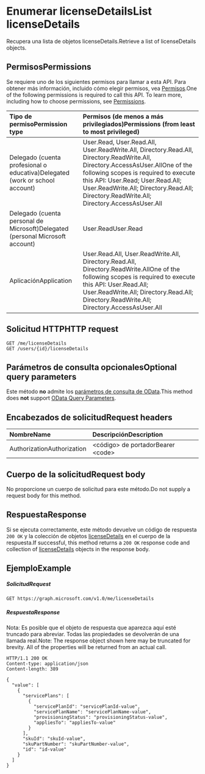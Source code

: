 # <a name="list-licensedetails"></a><span data-ttu-id="eb3b9-101">Enumerar licenseDetails</span><span class="sxs-lookup"><span data-stu-id="eb3b9-101">List licenseDetails</span></span>

<span data-ttu-id="eb3b9-102">Recupera una lista de objetos licenseDetails.</span><span class="sxs-lookup"><span data-stu-id="eb3b9-102">Retrieve a list of licenseDetails objects.</span></span>

## <a name="permissions"></a><span data-ttu-id="eb3b9-103">Permisos</span><span class="sxs-lookup"><span data-stu-id="eb3b9-103">Permissions</span></span>
<span data-ttu-id="eb3b9-p101">Se requiere uno de los siguientes permisos para llamar a esta API. Para obtener más información, incluido cómo elegir permisos, vea [Permisos](../../../concepts/permissions_reference.md).</span><span class="sxs-lookup"><span data-stu-id="eb3b9-p101">One of the following permissions is required to call this API. To learn more, including how to choose permissions, see [Permissions](../../../concepts/permissions_reference.md).</span></span>

|<span data-ttu-id="eb3b9-106">Tipo de permiso</span><span class="sxs-lookup"><span data-stu-id="eb3b9-106">Permission type</span></span>      | <span data-ttu-id="eb3b9-107">Permisos (de menos a más privilegiados)</span><span class="sxs-lookup"><span data-stu-id="eb3b9-107">Permissions (from least to most privileged)</span></span>              |
|:--------------------|:---------------------------------------------------------|
|<span data-ttu-id="eb3b9-108">Delegado (cuenta profesional o educativa)</span><span class="sxs-lookup"><span data-stu-id="eb3b9-108">Delegated (work or school account)</span></span> | <span data-ttu-id="eb3b9-109">User.Read, User.Read.All, User.ReadWrite.All, Directory.Read.All, Directory.ReadWrite.All, Directory.AccessAsUser.All</span><span class="sxs-lookup"><span data-stu-id="eb3b9-109">One of the following scopes is required to execute this API: User.Read; User.Read.All; User.ReadWrite.All; Directory.Read.All; Directory.ReadWrite.All; Directory.AccessAsUser.All</span></span>    |
|<span data-ttu-id="eb3b9-110">Delegado (cuenta personal de Microsoft)</span><span class="sxs-lookup"><span data-stu-id="eb3b9-110">Delegated (personal Microsoft account)</span></span> | <span data-ttu-id="eb3b9-111">User.Read</span><span class="sxs-lookup"><span data-stu-id="eb3b9-111">User.Read</span></span>    |
|<span data-ttu-id="eb3b9-112">Aplicación</span><span class="sxs-lookup"><span data-stu-id="eb3b9-112">Application</span></span> | <span data-ttu-id="eb3b9-113">User.Read.All, User.ReadWrite.All, Directory.Read.All, Directory.ReadWrite.All</span><span class="sxs-lookup"><span data-stu-id="eb3b9-113">One of the following scopes is required to execute this API: User.Read.All; User.ReadWrite.All; Directory.Read.All; Directory.ReadWrite.All; Directory.AccessAsUser.All</span></span> |

## <a name="http-request"></a><span data-ttu-id="eb3b9-114">Solicitud HTTP</span><span class="sxs-lookup"><span data-stu-id="eb3b9-114">HTTP request</span></span>
<!-- { "blockType": "ignored" } -->
```http
GET /me/licenseDetails
GET /users/{id}/licenseDetails
```
## <a name="optional-query-parameters"></a><span data-ttu-id="eb3b9-115">Parámetros de consulta opcionales</span><span class="sxs-lookup"><span data-stu-id="eb3b9-115">Optional query parameters</span></span>
<span data-ttu-id="eb3b9-116">Este método **no** admite los [parámetros de consulta de OData](http://developer.microsoft.com/en-us/graph/docs/overview/query_parameters).</span><span class="sxs-lookup"><span data-stu-id="eb3b9-116">This method does **not** support [OData Query Parameters](http://developer.microsoft.com/en-us/graph/docs/overview/query_parameters).</span></span>

## <a name="request-headers"></a><span data-ttu-id="eb3b9-117">Encabezados de solicitud</span><span class="sxs-lookup"><span data-stu-id="eb3b9-117">Request headers</span></span>
| <span data-ttu-id="eb3b9-118">Nombre</span><span class="sxs-lookup"><span data-stu-id="eb3b9-118">Name</span></span>      |<span data-ttu-id="eb3b9-119">Descripción</span><span class="sxs-lookup"><span data-stu-id="eb3b9-119">Description</span></span>|
|:----------|:----------|
| <span data-ttu-id="eb3b9-120">Authorization</span><span class="sxs-lookup"><span data-stu-id="eb3b9-120">Authorization</span></span>  | <span data-ttu-id="eb3b9-121">&lt;código&gt; de portador</span><span class="sxs-lookup"><span data-stu-id="eb3b9-121">Bearer &lt;code&gt;</span></span>|

## <a name="request-body"></a><span data-ttu-id="eb3b9-122">Cuerpo de la solicitud</span><span class="sxs-lookup"><span data-stu-id="eb3b9-122">Request body</span></span>
<span data-ttu-id="eb3b9-123">No proporcione un cuerpo de solicitud para este método.</span><span class="sxs-lookup"><span data-stu-id="eb3b9-123">Do not supply a request body for this method.</span></span>

## <a name="response"></a><span data-ttu-id="eb3b9-124">Respuesta</span><span class="sxs-lookup"><span data-stu-id="eb3b9-124">Response</span></span>

<span data-ttu-id="eb3b9-125">Si se ejecuta correctamente, este método devuelve un código de respuesta `200 OK` y la colección de objetos [licenseDetails](../resources/licensedetails.md) en el cuerpo de la respuesta.</span><span class="sxs-lookup"><span data-stu-id="eb3b9-125">If successful, this method returns a `200 OK` response code and collection of [licenseDetails](../resources/licensedetails.md) objects in the response body.</span></span>
## <a name="example"></a><span data-ttu-id="eb3b9-126">Ejemplo</span><span class="sxs-lookup"><span data-stu-id="eb3b9-126">Example</span></span>
##### <a name="request"></a><span data-ttu-id="eb3b9-127">Solicitud</span><span class="sxs-lookup"><span data-stu-id="eb3b9-127">Request</span></span>

<!-- {
  "blockType": "request",
  "name": "get_licensedetails"
}-->
```http
GET https://graph.microsoft.com/v1.0/me/licenseDetails
```
##### <a name="response"></a><span data-ttu-id="eb3b9-128">Respuesta</span><span class="sxs-lookup"><span data-stu-id="eb3b9-128">Response</span></span>
<span data-ttu-id="eb3b9-p102">Nota: Es posible que el objeto de respuesta que aparezca aquí esté truncado para abreviar. Todas las propiedades se devolverán de una llamada real.</span><span class="sxs-lookup"><span data-stu-id="eb3b9-p102">Note: The response object shown here may be truncated for brevity. All of the properties will be returned from an actual call.</span></span>
<!-- {
  "blockType": "response",
  "truncated": true,
  "@odata.type": "microsoft.graph.licenseDetails",
  "isCollection": true
} -->
```http
HTTP/1.1 200 OK
Content-type: application/json
Content-length: 389

{
  "value": [
    {
      "servicePlans": [
        {
          "servicePlanId": "servicePlanId-value",
          "servicePlanName": "servicePlanName-value",
          "provisioningStatus": "provisioningStatus-value",
          "appliesTo": "appliesTo-value"
        }
      ],
      "skuId": "skuId-value",
      "skuPartNumber": "skuPartNumber-value",
      "id": "id-value"
    }
  ]
}
```

<!-- uuid: 8fcb5dbc-d5aa-4681-8e31-b001d5168d79
2015-10-25 14:57:30 UTC -->
<!-- {
  "type": "#page.annotation",
  "description": "List licenseDetails",
  "keywords": "",
  "section": "documentation",
  "tocPath": ""
}-->
